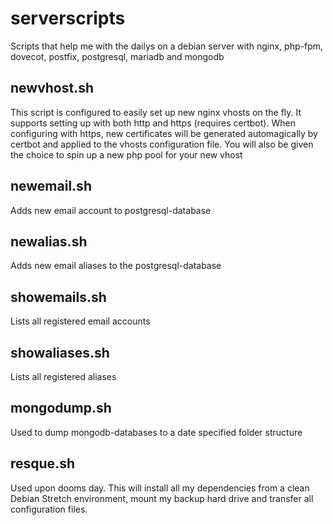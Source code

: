 # serverscripts
Scripts that help me with the dailys on a debian server with nginx, php-fpm, dovecot, postfix, postgresql, mariadb and mongodb

## newvhost.sh
This script is configured to easily set up new nginx vhosts on the fly. It supports setting up with both http and https (requires certbot). When configuring with https, new certificates will be generated automagically by certbot and applied to the vhosts configuration file. You will also be given the choice to spin up a new php pool for your new vhost

## newemail.sh
Adds new email account to postgresql-database

## newalias.sh
Adds new email aliases to the postgresql-database

## showemails.sh
Lists all registered email accounts

## showaliases.sh
Lists all registered aliases

## mongodump.sh
Used to dump mongodb-databases to a date specified folder structure

## resque.sh
Used upon dooms day. This will install all my dependencies from a clean Debian Stretch environment, mount my backup hard drive and transfer all configuration files. 
